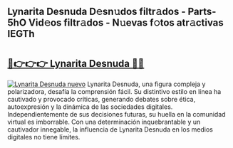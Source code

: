 ## Lynarita Desnuda D𝚎sn𝚞dos filtr𝚊dos - Parts-5hO Vid𝚎os filtr𝚊dos - N𝚞evas f𝚘tos atr𝚊ctivas IEGTh

# <h2><a href="http://mb6qipm.tromn.icu/?c=Lynarita+Desnuda">🔗👉👉👉 Lynarita Desnuda 🔗🔗</a></h2>

[![Lynarita Desnuda nuevo](https://i.imgur.com/pEAQMta.gif)](http://mb6qipm.tromn.icu/?c=Lynarita+Desnuda)
Lynarita Desnuda, una figura compleja y polarizadora, desafía la comprensión fácil. Su distintivo estilo en línea ha cautivado y provocado críticas, generando debates sobre ética, autoexpresión y la dinámica de las sociedades digitales. Independientemente de sus decisiones futuras, su huella en la comunidad virtual es imborrable. Con una determinación inquebrantable y un cautivador innegable, la influencia de Lynarita Desnuda en los medios digitales no tiene límites.
